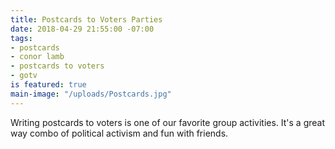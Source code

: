 ```yaml
---
title: Postcards to Voters Parties
date: 2018-04-29 21:55:00 -07:00
tags:
- postcards
- conor lamb
- postcards to voters
- gotv
is featured: true
main-image: "/uploads/Postcards.jpg"
---
```


Writing postcards to voters is one of our favorite group activities. It's a great way combo of political activism and fun with friends. 